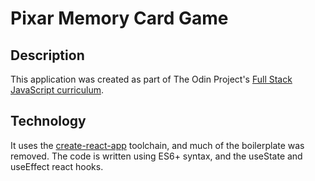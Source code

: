 # Pixar Memory Card Game

## Description

This application was created as part of The Odin Project's [Full Stack JavaScript curriculum](https://www.theodinproject.com/lessons/node-path-javascript-memory-card). 

## Technology

It uses the [create-react-app](https://reactjs.org/docs/create-a-new-react-app.html) toolchain, and much of the boilerplate was removed. The code is written using ES6+ syntax, and the useState and useEffect react hooks.
